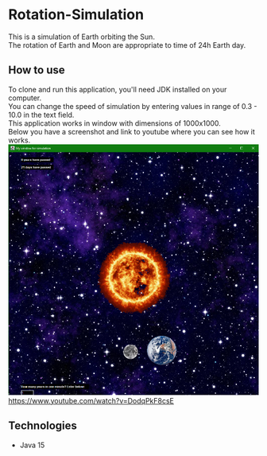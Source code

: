 # Rotation-Simulation
This is a simulation of Earth orbiting the Sun.  
The rotation of Earth and Moon are appropriate to time of 24h Earth day.  
## How to use
To clone and run this application, you'll need JDK installed on your computer.  
You can change the speed of simulation by entering values in range of 0.3 - 10.0 in the text field.  
This application works in window with dimensions of 1000x1000.  
Below you have a screenshot and link to youtube where you can see how it works.  
![Simulation](./images/SunSimulation.png)  
https://www.youtube.com/watch?v=DodqPkF8csE  
## Technologies
* Java 15
